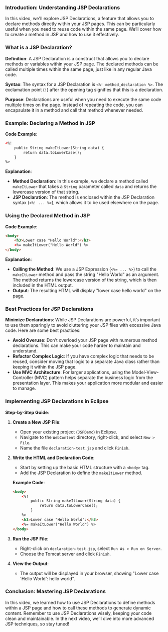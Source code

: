 
### Introduction: Understanding JSP Declarations
In this video, we'll explore JSP Declarations, a feature that allows you to declare methods directly within your JSP pages. This can be particularly useful when you need to reuse code within the same page. We’ll cover how to create a method in JSP and how to use it effectively.

### What is a JSP Declaration?
**Definition**: A JSP Declaration is a construct that allows you to declare methods or variables within your JSP page. The declared methods can be called multiple times within the same page, just like in any regular Java code.

**Syntax**: The syntax for a JSP Declaration is `<%! method_declaration %>`. The exclamation point (`!`) after the opening tag signifies that this is a declaration.

**Purpose**: Declarations are useful when you need to execute the same code multiple times on the page. Instead of repeating the code, you can encapsulate it in a method and call that method whenever needed.

### Example: Declaring a Method in JSP
**Code Example**:
```html
<%! 
    public String makeItLower(String data) {
        return data.toLowerCase();
    }
%>
```

**Explanation**:
- **Method Declaration**: In this example, we declare a method called `makeItLower` that takes a `String` parameter called `data` and returns the lowercase version of that string.
- **JSP Declaration**: The method is enclosed within the JSP Declaration syntax (`<%! ... %>`), which allows it to be used elsewhere on the page.

### Using the Declared Method in JSP
**Code Example**:
```html
<body>
    <h3>Lower case "Hello World":</h3>
    <%= makeItLower("Hello World") %>
</body>
```

**Explanation**:
- **Calling the Method**: We use a JSP Expression (`<%= ... %>`) to call the `makeItLower` method and pass the string "Hello World" as an argument. The method returns the lowercase version of the string, which is then included in the HTML output.
- **Output**: The resulting HTML will display "lower case hello world" on the page.

### Best Practices for JSP Declarations
**Minimize Declarations**: While JSP Declarations are powerful, it’s important to use them sparingly to avoid cluttering your JSP files with excessive Java code. Here are some best practices:
- **Avoid Overuse**: Don’t overload your JSP page with numerous method declarations. This can make your code harder to maintain and understand.
- **Refactor Complex Logic**: If you have complex logic that needs to be reused, consider moving that logic to a separate Java class rather than keeping it within the JSP page.
- **Use MVC Architecture**: For larger applications, using the Model-View-Controller (MVC) pattern helps separate the business logic from the presentation layer. This makes your application more modular and easier to manage.

### Implementing JSP Declarations in Eclipse
**Step-by-Step Guide**:
1. **Create a New JSP File**:
   - Open your existing project (`JSPDemo`) in Eclipse.
   - Navigate to the `WebContent` directory, right-click, and select `New > File`.
   - Name the file `declaration-test.jsp` and click `Finish`.

2. **Write the HTML and Declaration Code**:
   - Start by setting up the basic HTML structure with a `<body>` tag.
   - Add the JSP Declaration to define the `makeItLower` method.

   **Example Code**:
   ```html
   <body>
       <%! 
           public String makeItLower(String data) {
               return data.toLowerCase();
           }
       %>
       <h3>Lower case "Hello World":</h3>
       <%= makeItLower("Hello World") %>
   </body>
   ```

3. **Run the JSP File**:
   - Right-click on `declaration-test.jsp`, select `Run As > Run on Server`.
   - Choose the Tomcat server and click `Finish`.

4. **View the Output**:
   - The output will be displayed in your browser, showing "Lower case 'Hello World': hello world".

### Conclusion: Mastering JSP Declarations
In this video, we learned how to use JSP Declarations to define methods within a JSP page and how to call these methods to generate dynamic content. Remember to use JSP Declarations wisely, keeping your code clean and maintainable. In the next video, we’ll dive into more advanced JSP techniques, so stay tuned!
